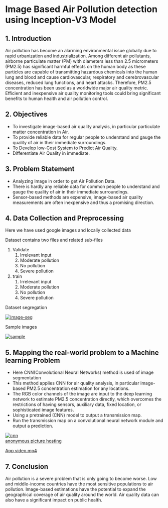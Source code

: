 # Image Based Air Pollution detection using Inception-V3 Model

## 1. Introduction

Air pollution has become an alarming environmental issue globally due to rapid urbanization and industrialization. Among different air pollutants, airborne particulate matter (PM) with diameters less than 2.5 micrometers (PM2.5) has significant harmful effects on the human body as these particles are capable of transmitting hazardous chemicals into the human lung and blood and cause cardiovascular, respiratory and cerebrovascular diseases, reduced lung functions, and heart attacks. Therefore, PM2.5 concentration has been used as a worldwide major air quality metric. Efficient and inexpensive air quality monitoring tools could bring significant benefits to human health and air pollution control.

## 2. Objectives

- To investigate image-based air quality analysis, in particular particulate matter concentration in Air.
- To provide reliable data for regular people to understand and gauge the quality of air in their immediate surroundings.
- To Develop low-Cost System to Predict Air Quality.
- Differentiate Air Quality in immediate.

## 3. Problem Statement

- Analyzing Image in order to get Air Pollution Data.
- There is hardly any reliable data for common people to understand and gauge the quality of air in their immediate surroundings.
- Sensor-based methods are expensive, image-based air quality measurements are often inexpensive and thus a promising direction.

## 4. **Data Collection and Preprocessing**

Here we have used google images and locally collected data

Dataset contains two files and related sub-files

1. Validate
    1. Irrelevant input
    2. Moderate pollution
    3. No pollution
    4. Severe pollution
2. train
    1. Irrelevant input
    2. Moderate pollution
    3. No pollution
    4. Severe pollution
    
Dataset segregation

<a href="https://ibb.co/HnKbQDD"><img src="https://i.ibb.co/SR6MpXX/image-seg.png" alt="image-seg" border="0"></a>

Sample images

<a href="https://ibb.co/W5FpTqq"><img src="https://i.ibb.co/jfGZpBB/sample.png" alt="sample" border="0"></a>

## 5. Mapping the real-world problem to a Machine learning Problem

- Here CNN(Convolutional Neural Networks) method is used of image segmentation
- This method applies CNN for air quality analysis, in particular image-based PM2.5 concentration estimation for any locations.
- The RGB color channels of the image are input to the deep learning network to estimate PM2.5 concentration directly, which overcomes the restrictions of having sensors, auxiliary data, fixed location, or sophisticated image features.
- Using a pretrained (CNN) model to output a transmission map.
- Run the transmission map on a convolutional neural network module and output a prediction.

<a href="https://ibb.co/TM9vrpt"><img src="https://i.ibb.co/ch4gxMQ/cnn.png" alt="cnn" border="0"></a><br /><a target='_blank' href='https://imgbb.com/'>anonymous picture hosting</a><br />

[App video.mp4](https://s3-us-west-2.amazonaws.com/secure.notion-static.com/37b7b46b-1156-43ee-a0ea-380b3ddb7454/App_video.mp4)

## 7. Conclusion

Air pollution is a severe problem that is only going to become worse. Low and middle-income countries have the most sensitive populations to air pollution. Image-based estimations have the potential to expand the geographical coverage of air quality around the world. Air quality data can also have a significant impact on public health.
